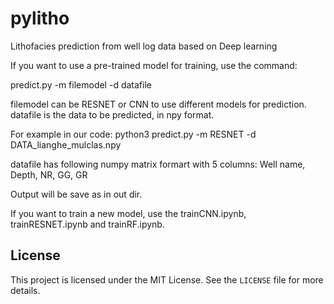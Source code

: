 # pylitho
Lithofacies prediction from well log data based on Deep learning

If you want to use a pre-trained model for training, use the command:

predict.py -m filemodel -d datafile

filemodel can be RESNET or CNN to use different models for prediction.
datafile is the data to be predicted, in npy format.

For example in our code:   python3 predict.py -m RESNET -d DATA_lianghe_mulclas.npy

datafile has following numpy matrix formart with 5 columns:
Well name, Depth, NR, GG, GR

Output will be save as in out dir.

If you want to train a new model, use the trainCNN.ipynb, trainRESNET.ipynb and trainRF.ipynb.


## License
This project is licensed under the MIT License. See the `LICENSE` file for more details.
